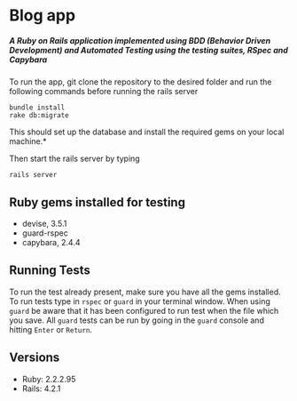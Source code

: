 # Blog app
##### A Ruby on Rails application implemented using BDD (Behavior Driven Development) and Automated Testing using the testing suites, RSpec and Capybara

To run the app, git clone the repository to the desired folder and run the following commands before running the rails server

```
bundle install
rake db:migrate
```

This should set up the database and install the required gems on your local machine.*

Then start the rails server by typing
```
rails server
```
## Ruby gems installed for testing
* devise, 3.5.1
* guard-rspec
* capybara, 2.4.4

## Running Tests

To run the test already present, make sure you have all the gems installed. To run tests type in ```rspec``` or ```guard``` in your terminal window. When using ```guard``` be aware that it has been configured to run test when the file which you save. All ```guard``` tests can be run by going in the ```guard``` console and hitting ```Enter``` or ```Return```.

## Versions
* Ruby: 2.2.2.95
* Rails: 4.2.1
